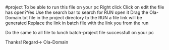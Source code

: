#project
To be able to run this file on your pc
Right click
Click on edit
the file has open?Yes
Use the search bar to search for RUN
open it 
Drag the Ola-Domain.txt file in the project directory to the RUN a file link will be generated
Replace the link in batch file with the link you from the run

Do the same to all file to lunch batch-project file successfull on your pc


Thanks!
Regard-> Ola-Domain
